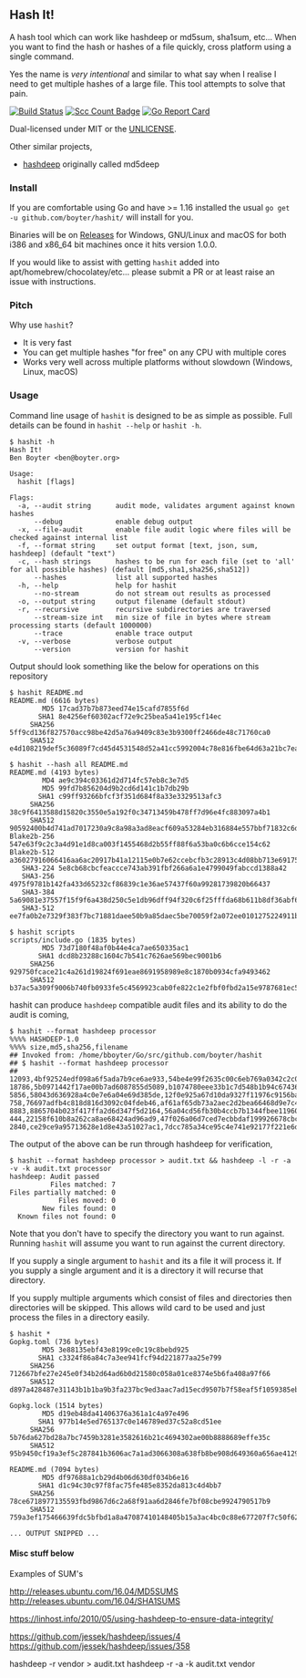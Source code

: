 Hash It!
--------

A hash tool which can work like hashdeep or md5sum, sha1sum, etc... When you want to find the hash or hashes of a file quickly, cross platform using a single command.

Yes the name is *very intentional* and similar to what say when I realise I need to get multiple hashes of a large file. This tool attempts to solve that pain.


[![Build Status](https://travis-ci.org/boyter/hashit.svg?branch=master)](https://travis-ci.org/boyter/hashit)
[![Scc Count Badge](https://sloc.xyz/github/boyter/hashit/)](https://github.com/boyter/hashit/)
[![Go Report Card](https://goreportcard.com/badge/github.com/boyter/hashit)](https://goreportcard.com/report/github.com/boyter/hashit)

Dual-licensed under MIT or the [UNLICENSE](http://unlicense.org).

Other similar projects,

 - [hashdeep](https://github.com/jessek/hashdeep) originally called md5deep
 
### Install

If you are comfortable using Go and have >= 1.16 installed the usual `go get -u github.com/boyter/hashit/` will install for you.

Binaries will be on [Releases](https://github.com/boyter/hashit/releases) for Windows, GNU/Linux and macOS for both i386 and x86_64 bit machines once it hits version 1.0.0.

If you would like to assist with getting `hashit` added into apt/homebrew/chocolatey/etc... please submit a PR or at least raise an issue with instructions.


### Pitch

Why use `hashit`?

 - It is very fast
 - You can get multiple hashes "for free" on any CPU with multiple cores
 - Works very well across multiple platforms without slowdown (Windows, Linux, macOS)


### Usage

Command line usage of `hashit` is designed to be as simple as possible.
Full details can be found in `hashit --help` or `hashit -h`.

```
$ hashit -h
Hash It!
Ben Boyter <ben@boyter.org>

Usage:
  hashit [flags]

Flags:
  -a, --audit string      audit mode, validates argument against known hashes
      --debug             enable debug output
  -x, --file-audit        enable file audit logic where files will be checked against internal list
  -f, --format string     set output format [text, json, sum, hashdeep] (default "text")
  -c, --hash strings      hashes to be run for each file (set to 'all' for all possible hashes) (default [md5,sha1,sha256,sha512])
      --hashes            list all supported hashes
  -h, --help              help for hashit
      --no-stream         do not stream out results as processed
  -o, --output string     output filename (default stdout)
  -r, --recursive         recursive subdirectories are traversed
      --stream-size int   min size of file in bytes where stream processing starts (default 1000000)
      --trace             enable trace output
  -v, --verbose           verbose output
      --version           version for hashit
```

Output should look something like the below for operations on this repository

```
$ hashit README.md
README.md (6616 bytes)
        MD5 17cad37b7b873eed74e15cafd7855f6d
       SHA1 8e4256ef60302acf72e9c25bea5a41e195cf14ec
     SHA256 5ff9cd136f827570acc98be42d5a76a9409c83e3b9300ff2466de48c71760ca0
     SHA512 e4d108219def5c36089f7cd45d4531548d52a41cc5992004c78e816fbe64d63a21bc7ea1303d7a31bd693bf4f5435c916fbbe4e9d3e1fd0b1982a9734b4ec739

$ hashit --hash all README.md
README.md (4193 bytes)
        MD4 ae9c394c03361d2d714fc57eb8c3e7d5
        MD5 99fd7b856204d9b2cd6d141c1b7db29b
       SHA1 c99ff93266bfcf3f351d684f8a33e3329513afc3
     SHA256 38c9f6413588d15820c3550e5a192f0c34713459b478ff7d96e4fc883097a4b1
     SHA512 90592400b4d741ad7017230a9c8a98a3ad8eacf609a53284eb316884e557bbf71832c6dac6437aa051cb2b9d34e3849c3954946b5cab42c121c44d114b3481c3
Blake2b-256 547e63f9c2c3a4d91e1d8ca003f1455468d2b55ff88f6a53ba0c6b6cce154c62
Blake2b-512 a36027916066416aa6ac20917b41a12115e0b7e62ccebcfb3c28913c4d08bb713e6917529304b192ae45626a528c2730975d0d432fbb50f2e652a8146a34af12
   SHA3-224 5e8cb68cbcfeaccce743ab391fbf266a6a1e4799049fabccd1388a42
   SHA3-256 4975f9781b142fa433d65232cf86839c1e36ae57437f60a99281739820b66437
   SHA3-384 5a69081e37557f15f9f6a438d250c5e1db96dff94f320c6f25fffda68b611b8df36abf616a25466ecaa432402bcada61
   SHA3-512 ee7fa0b2e7329f383f7bc71881daee50b9a85daec5be70059f2a072ee0101275224911bf8d135fd60a361ad6941a37de849dd0904284f873ed026887593ded12     

$ hashit scripts
scripts/include.go (1835 bytes)
        MD5 73d7180f48af0b44e4ca7ae650335ac1
       SHA1 dcd8b23288c1604c7b541c7626ae569bec9001b6
     SHA256 929750fcace21c4a261d19824f691eae8691958989e8c1870b0934cfa9493462
     SHA512 b37ac5a309f9006b740fb0933fe5c4569923cab0fe822c1e2fbf0fbd2a15e9787681ec509ca9f7ea13d921a82257ecc3a32e2dfa18cc6892ea82978befe2629c
```

hashit can produce `hashdeep` compatible audit files and its ability to do the audit is coming,

```
$ hashit --format hashdeep processor
%%%% HASHDEEP-1.0
%%%% size,md5,sha256,filename
## Invoked from: /home/bboyter/Go/src/github.com/boyter/hashit
## $ hashit --format hashdeep processor
##
12093,4bf92524edf098a6f5ada7b9ce6ae933,54be4e99f2635c00c6eb769a0342c2c040eac9b4f10627233e6dea8b9b20981b,processor/constants.go
18786,5b0971442f17ae00b7ad6087855d5089,b1074780eee33b1c7d548b1b94c6743691dcbc5c7d475d685c9ca77a8b7905ba,processor/workers.go
5856,58043d636928a4c0e7e6a04e69d385de,12f0e925a67d10da9327f11976c9156ba158458874d5d6fde632c27e27dead67,processor/processor.go
758,76697adfb4c818d816d3092c04fdeb46,af61af65db73a2aec2d2bea66468d9e7c44bc92bade2561754b426484a7f235b,processor/file.go
8883,8865704b023f417ffa2d6d347f5d2164,56a04cd56fb30b4ccb7b1344fbee119607b514eac57c99222dbe1319020adb5a,processor/formatters.go
444,22158f610b8a262ca8ae68424ad96ad9,47f026a06d7ced7ecbbdaf199926678cbc003b7a387eb9bbee78a2a0340297bf,processor/structs.go
2840,ce29ce9a95713628e1d8e43a51027ac1,7dcc785a34ce95c4e741e92177f221e6d05d9c1663481f35c54286fc6645934f,processor/workers_test.go
```

The output of the above can be run through hashdeep for verification,

```
$ hashit --format hashdeep processor > audit.txt && hashdeep -l -r -a -v -k audit.txt processor
hashdeep: Audit passed
          Files matched: 7
Files partially matched: 0
            Files moved: 0
        New files found: 0
  Known files not found: 0
```

Note that you don't have to specify the directory you want to run against. Running `hashit` will assume you want to run against the current directory.

If you supply a single argument to `hashit` and its a file it will process it. If you supply a single argument and it is a directory it will recurse that directory.

If you supply multiple arguments which consist of files and directories then directories will be skipped. This allows wild card to be used and just process the files in a directory easily.

```
$ hashit *
Gopkg.toml (736 bytes)
        MD5 3e88135ebf43e8199ce0c19c8bebd925
       SHA1 c3324f86a84c7a3ee941fcf94d221877aa25e799
     SHA256 712667bfe27e245e0f34b2d64ad6b0d21580c058a01ce8374e5b6fa408a97f66
     SHA512 d897a428487e31143b1b1ba9b3fa237bc9ed3aac7ad15ecd9507b7f58eaf5f1059385ebfcbeed4505e2cbf63113f70a0252acbf9f738f25fc79e563e7c8b32b6

Gopkg.lock (1514 bytes)
        MD5 d19eb48da41406376a361a1c4a97e496
       SHA1 977b14e5ed765137c0e146789ed37c52a8cd51ee
     SHA256 5b76da627bd28a7bc7459b3281e3582616b21c4694302ae00b8888689effe35c
     SHA512 95b9450cf19a3ef5c287841b3606ac7a1ad3066308a638fb8be908d649360a656ae41291e657e6f4250c87b0e18e05d73fca111fede9ed496eb600afdb245a0d

README.md (7094 bytes)
        MD5 df97688a1cb29d4b06d630df034b6e16
       SHA1 d1c94c30c97f8fac75fe485e8352da813c4d4bb7
     SHA256 78ce6718977135593fbd9867d6c2a68f91aa6d2846fe7bf08cbe9924790517b9
     SHA512 759a3ef175466639fdc5bfbd1a8a47087410148405b15a3ac4bc0c88e677207f7c50f62cee947dabbbcf739c1031f3ff1ecdfd1688d83f566c75068b11a1f680

... OUTPUT SNIPPED ...
```


#### Misc stuff below

Examples of SUM's

http://releases.ubuntu.com/16.04/MD5SUMS
http://releases.ubuntu.com/16.04/SHA1SUMS

https://linhost.info/2010/05/using-hashdeep-to-ensure-data-integrity/


https://github.com/jessek/hashdeep/issues/4
https://github.com/jessek/hashdeep/issues/358

hashdeep -r vendor > audit.txt
hashdeep -r -a -k audit.txt vendor

